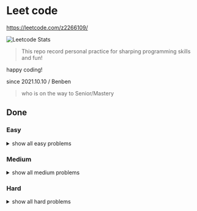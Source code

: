 # Leet code

https://leetcode.com/z2266109/

![Leetcode Stats](https://leetcode.card.workers.dev/?username=z2266109&theme=unicorn&extension=activity)

> This repo record personal practice for sharping programming skills and fun!

happy coding!

since 2021.10.10 / Benben
> who is on the way to Senior/Mastery

## Done

### Easy

<details>
  <summary>show all easy problems</summary>

- 0001.Two Sum
- 0009.Palindrome Number
- 0013.Roman to Integer
- 0014.Longest Common Prefix
- 0020.Valid Parentheses
- 0021.Merge Two Sorted Lists
- 0026.Remove Duplicates from Sorted Array
- 0027.Remove Element
- 0028.Implement strStr()
- 0035.Search Insert Position
- 0053.Maximum SubArray
- 0104.Maximum Depth of Binary Tree
- 0110.Balanced Binary Tree
- 0111.Minimum Depth of Binary Tree
- 0121.Best Time to Buy and Sell Stock
- 0125.Valid Palindrome
- 0144.Binary Tree PreOrder Traversal
- 0141.Linked List Cycle
- 0206.Reverse Linked List
- 0217.Contains Duplicate
- 0226.Invert Binary Tree
- 0234.Palindrome Linked List
- 0242.Valid Anagram
- 0509.Fibonacci Number
- 0543.Diameter of Binary Tree
- 0704.Binary Search
- 0905.Sort Array By Parity
- 1694.Reformat Phone Number

</details>

### Medium

<details>
  <summary>show all medium problems</summary>

- 0046.Permutations
- 0056.Merge Intervals
- 0092.Reverse Linked List II
- 0114.Flatten Binary Tree to Linked List
- 0116.Populating Next Right Pointers in Each Node
- 0322.Coin Change

</details>

### Hard

<details>
  <summary>show all hard problems</summary>

- 0004.Median of Two Sorted Arrays
- 0023.Merge k Sorted Lists
- 0025.Reverse Nodes in k-Group
- 0051.N Queens

</details>
